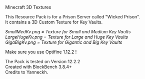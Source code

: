 Minecraft 3D Textures

This Resource Pack is for a Prison Server called "Wicked Prison".\
It contains a 3D Custom Texture for Key Vaults.

*SmallMedKv.png = Texture for Small and Medium Key Vaults\
LargeHugeKv.png = Texture for Large and Huge Key Vaults\
GigaBigKv.png = Texture for Gigantic and Big Key Vaults*

Make sure you use Optifine 1.12.2 !

The Pack is tested on Version 12.2.2\
Created with BlockBench 3.8.4+\
Credits to Yanneckh.
